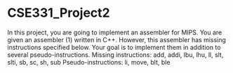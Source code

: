 # CSE331_Project2
In this project, you are going to implement an assembler for MIPS. You are given an assembler (1) written in C++. However, this assembler has missing instructions specified below. Your goal is to implement them in addition to several pseudo-instructions. Missing instructions: add, addi, lbu, lhu, ll, slt, slti, sb, sc, sh, sub Pseudo-instructions: li, move, blt, ble
